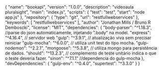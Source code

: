 {
  "name": "bookapi",
  "version": "1.0.0",
  "description": "videoaula pluralsight",
  "main": "index.js",
  "scripts": {
    "test": "test",
    "start": "node app.js"
  },
  "repository": {
    "type": "git",
    "url": "restfullwebservices"
  },
  "keywords": [
    "restfullwebservices"
  ],
  "author": "Jonathan Mills / Bruno R Demboscki",
  "license": "MIT",
  "dependencies": {
    "body-parser": "^1.18.3", //parse do json automaticamente, injetando ".body" na model.
    "express": "^4.16.4", // servidor web
    "gulp": "^3.9.1", // atualização viva sem precisar reiniciar
    "gulp-mocha": "^6.0.0", // utiliza unit test do tipo mocha.
    "gulp-nodemon": "^2.2.1",
    "mongoose": "^5.3.8", // utiliza mongo para persistência de dados.
    "should": "^13.2.3", // complemento de teste unitário indica o que o teste deveria fazer.
    "sinon": "^7.1.1" //dependencia do gulp-mocha
  },
  "devDependencies": {
    "gulp-env": "^0.4.0",
    "supertest": "^3.3.0"
  }
}